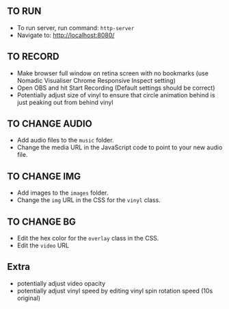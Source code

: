 ## TO RUN

- To run server, run command: `http-server`
- Navigate to: [http://localhost:8080/](http://localhost:8080/)

## TO RECORD

- Make browser full window on retina screen with no bookmarks (use Nomadic Visualiser Chrome Responsive Inspect setting)
- Open OBS and hit Start Recording (Default settings should be correct)
- Potentially adjust size of vinyl to ensure that circle animation behind is just peaking out from behind vinyl

## TO CHANGE AUDIO

- Add audio files to the `music` folder.
- Change the media URL in the JavaScript code to point to your new audio file.

## TO CHANGE IMG

- Add images to the `images` folder.
- Change the `img` URL in the CSS for the `vinyl` class.

## TO CHANGE BG

- Edit the hex color for the `overlay` class in the CSS.
- Edit the `video` URL

## Extra
- potentially adjust video opacity
- potentially adjust vinyl speed by editing vinyl spin rotation speed (10s original)

